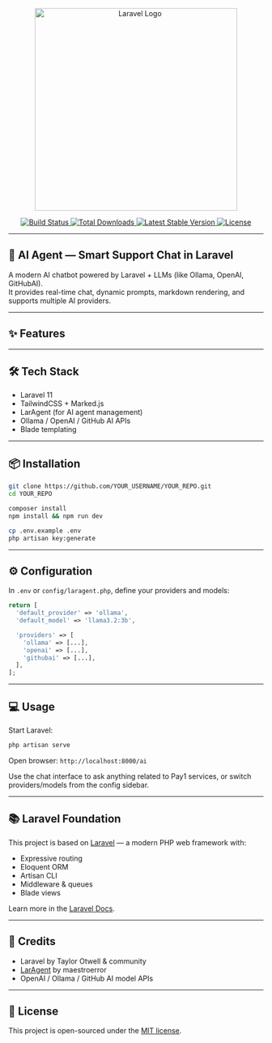 <p align="center">
  <a href="https://laravel.com" target="_blank">
    <img src="https://raw.githubusercontent.com/laravel/art/master/logo-lockup/5%20SVG/2%20CMYK/1%20Full%20Color/laravel-logolockup-cmyk-red.svg" width="400" alt="Laravel Logo">
  </a>
</p>

<p align="center">
  <a href="https://github.com/laravel/framework/actions">
    <img src="https://github.com/laravel/framework/workflows/tests/badge.svg" alt="Build Status">
  </a>
  <a href="https://packagist.org/packages/laravel/framework">
    <img src="https://img.shields.io/packagist/dt/laravel/framework" alt="Total Downloads">
  </a>
  <a href="https://packagist.org/packages/laravel/framework">
    <img src="https://img.shields.io/packagist/v/laravel/framework" alt="Latest Stable Version">
  </a>
  <a href="https://packagist.org/packages/laravel/framework">
    <img src="https://img.shields.io/packagist/l/laravel/framework" alt="License">
  </a>
</p>

---

## 🤖 AI Agent — Smart Support Chat in Laravel

A modern AI chatbot powered by Laravel + LLMs (like Ollama, OpenAI, GitHubAI).  
It provides real-time chat, dynamic prompts, markdown rendering, and supports multiple AI providers.

---

## ✨ Features


---

## 🛠 Tech Stack

- Laravel 11
- TailwindCSS + Marked.js
- LarAgent (for AI agent management)
- Ollama / OpenAI / GitHub AI APIs
- Blade templating

---

## 📦 Installation

```bash
git clone https://github.com/YOUR_USERNAME/YOUR_REPO.git
cd YOUR_REPO

composer install
npm install && npm run dev

cp .env.example .env
php artisan key:generate
```

---

## ⚙️ Configuration

In `.env` or `config/laragent.php`, define your providers and models:

```php
return [
  'default_provider' => 'ollama',
  'default_model' => 'llama3.2:3b',

  'providers' => [
    'ollama' => [...],
    'openai' => [...],
    'githubai' => [...],
  ],
];
```

---

## 💻 Usage

Start Laravel:

```bash
php artisan serve
```

Open browser: `http://localhost:8000/ai`

Use the chat interface to ask anything related to Pay1 services, or switch providers/models from the config sidebar.

---

## 📚 Laravel Foundation

This project is based on [Laravel](https://laravel.com) — a modern PHP web framework with:

- Expressive routing
- Eloquent ORM
- Artisan CLI
- Middleware & queues
- Blade views

Learn more in the [Laravel Docs](https://laravel.com/docs).

---

## 🙏 Credits

- Laravel by Taylor Otwell & community
- [LarAgent](https://github.com/maestroerror/laragent) by maestroerror
- OpenAI / Ollama / GitHub AI model APIs

---

## 📜 License

This project is open-sourced under the [MIT license](https://opensource.org/licenses/MIT).
